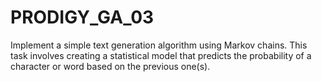 # PRODIGY_GA_03
Implement a simple text generation algorithm using Markov chains. This task involves creating a statistical model that predicts the probability of a character or word based on the previous one(s).
